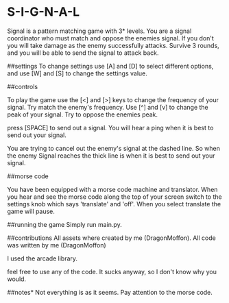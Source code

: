 # S-I-G-N-A-L

Signal is a pattern matching game with 3* levels. 
You are a signal coordinator who must match and oppose the enemies signal.
If you don't you will take damage as the enemy successfully attacks. Survive 3 rounds,
and you will be able to send the signal to attack back.

##settings
To change settings use [A] and [D] to select different options,
and use [W] and [S] to change the settings value.

##controls

To play the game use the [<] and [>] keys to change the frequency of your signal.
Try match the enemy's frequency. 
Use [^] and [v] to change the peak of your signal. Try to oppose the enemies peak.

press [SPACE] to send out a signal. You will hear a ping when it is best to send out your signal.

You are trying to cancel out the enemy's signal at the dashed line.
So when the enemy Signal reaches the thick line is when it is best to send out your signal.

##morse code

You have been equipped with a morse code machine and translator.
When you hear and see the morse code along the top of your screen switch to the 
settings knob which says 'translate' and 'off'. When you select translate the game will pause.

##running the game
Simply run main.py.

##contributions
All assets where created by me (DragonMoffon).
All code was written by me (DragonMoffon)

I used the arcade library.

feel free to use any of the code. It sucks anyway, so I don't know why you would.

##notes*
Not everything is as it seems. Pay attention to the morse code.